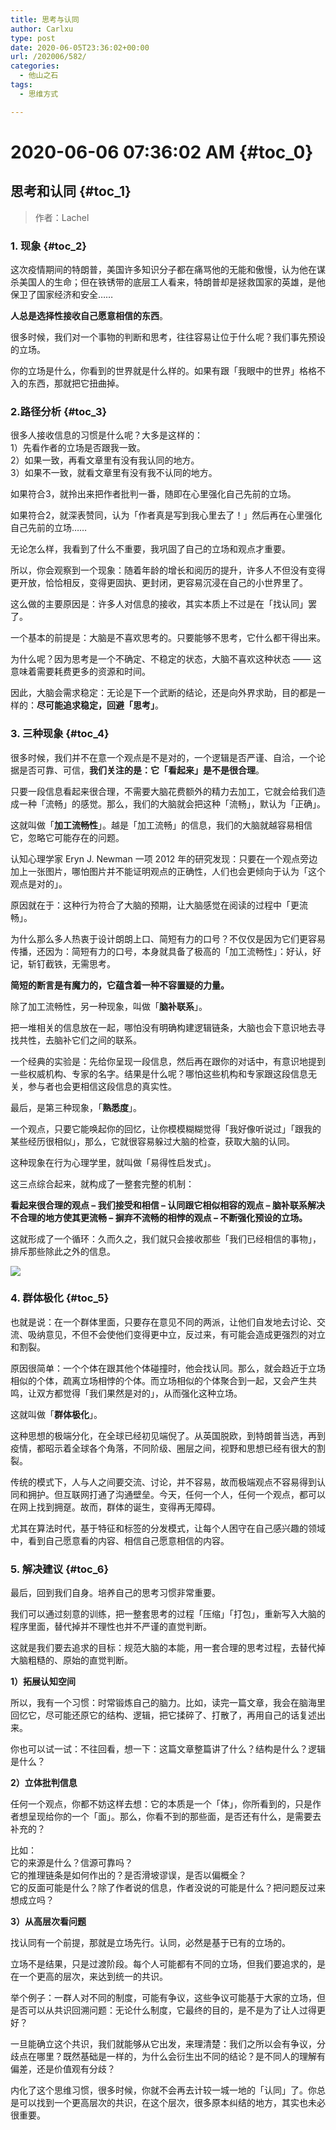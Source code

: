 ```yaml
---
title: 思考与认同
author: Carlxu
type: post
date: 2020-06-05T23:36:02+00:00
url: /202006/582/
categories:
  - 他山之石
tags:
  - 思维方式

---
```

# 2020-06-06 07:36:02 AM {#toc_0}

## 思考和认同 {#toc_1}

> 作者：Lachel

### 1. 现象 {#toc_2}

这次疫情期间的特朗普，美国许多知识分子都在痛骂他的无能和傲慢，认为他在谋杀美国人的生命；但在铁锈带的底层工人看来，特朗普却是拯救国家的英雄，是他保卫了国家经济和安全……

**人总是选择性接收自己愿意相信的东西**。

很多时候，我们对一个事物的判断和思考，往往容易让位于什么呢？我们事先预设的立场。

你的立场是什么，你看到的世界就是什么样的。如果有跟「我眼中的世界」格格不入的东西，那就把它扭曲掉。

<!--more-->

### 2.路径分析 {#toc_3}

很多人接收信息的习惯是什么呢？大多是这样的：  
1）先看作者的立场是否跟我一致。  
2）如果一致，再看文章里有没有我认同的地方。  
3）如果不一致，就看文章里有没有我不认同的地方。

如果符合3，就拎出来把作者批判一番，随即在心里强化自己先前的立场。

如果符合2，就深表赞同，认为「作者真是写到我心里去了！」然后再在心里强化自己先前的立场……

无论怎么样，我看到了什么不重要，我巩固了自己的立场和观点才重要。

所以，你会观察到一个现象：随着年龄的增长和阅历的提升，许多人不但没有变得更开放，恰恰相反，变得更固执、更封闭，更容易沉浸在自己的小世界里了。

这么做的主要原因是：许多人对信息的接收，其实本质上不过是在「找认同」罢了。

一个基本的前提是：大脑是不喜欢思考的。只要能够不思考，它什么都干得出来。

为什么呢？因为思考是一个不确定、不稳定的状态，大脑不喜欢这种状态 —— 这意味着需要耗费更多的资源和时间。

因此，大脑会需求稳定：无论是下一个武断的结论，还是向外界求助，目的都是一样的：**尽可能追求稳定，回避「思考」**。

### 3. 三种现象 {#toc_4}

很多时候，我们并不在意一个观点是不是对的，一个逻辑是否严谨、自洽，一个论据是否可靠、可信，**我们关注的是：它「看起来」是不是很合理**。

只要一段信息看起来很合理，不需要大脑花费额外的精力去加工，它就会给我们造成一种「流畅」的感觉。那么，我们的大脑就会把这种「流畅」，默认为「正确」。

这就叫做「**加工流畅性**」。越是「加工流畅」的信息，我们的大脑就越容易相信它，忽略它可能存在的问题。

认知心理学家 Eryn J. Newman 一项 2012 年的研究发现：只要在一个观点旁边加上一张图片，哪怕图片并不能证明观点的正确性，人们也会更倾向于认为「这个观点是对的」。

原因就在于：这种行为符合了大脑的预期，让大脑感觉在阅读的过程中「更流畅」。

为什么那么多人热衷于设计朗朗上口、简短有力的口号？不仅仅是因为它们更容易传播，还因为：简短有力的口号，本身就具备了极高的「加工流畅性」：好认，好记，斩钉截铁，无需思考。

**简短的断言是有魔力的，它蕴含着一种不容置疑的力量。**

除了加工流畅性，另一种现象，叫做「**脑补联系**」。

把一堆相关的信息放在一起，哪怕没有明确构建逻辑链条，大脑也会下意识地去寻找共性，去脑补它们之间的联系。

一个经典的实验是：先给你呈现一段信息，然后再在跟你的对话中，有意识地提到一些权威机构、专家的名字。结果是什么呢？哪怕这些机构和专家跟这段信息无关，参与者也会更相信这段信息的真实性。

最后，是第三种现象，「**熟悉度**」。

一个观点，只要它能唤起你的回忆，让你模模糊糊觉得「我好像听说过」「跟我的某些经历很相似」，那么，它就很容易躲过大脑的检查，获取大脑的认同。

这种现象在行为心理学里，就叫做「易得性启发式」。

这三点综合起来，就构成了一整套完整的机制：

**看起来很合理的观点 &#8211; 我们接受和相信 &#8211; 认同跟它相似相容的观点 &#8211; 脑补联系解决不合理的地方使其更流畅 &#8211; 摒弃不流畅的相悖的观点 &#8211; 不断强化预设的立场。**

这就形成了一个循环：久而久之，我们就只会接收那些「我们已经相信的事物」，排斥那些除此之外的信息。

![][1] 

### 4. 群体极化 {#toc_5}

也就是说：在一个群体里面，只要存在意见不同的两派，让他们自发地去讨论、交流、吸纳意见，不但不会使他们变得更中立，反过来，有可能会造成更强烈的对立和割裂。

原因很简单：一个个体在跟其他个体碰撞时，他会找认同。那么，就会趋近于立场相似的个体，疏离立场相悖的个体。而立场相似的个体聚合到一起，又会产生共鸣，让双方都觉得「我们果然是对的」，从而强化这种立场。

这就叫做「**群体极化**」。

这种思想的极端分化，在全球已经初见端倪了。从英国脱欧，到特朗普当选，再到疫情，都昭示着全球各个角落，不同阶级、圈层之间，视野和思想已经有很大的割裂。

传统的模式下，人与人之间要交流、讨论，并不容易，故而极端观点不容易得到认同和拥护。但互联网打通了沟通壁垒。今天，任何一个人，任何一个观点，都可以在网上找到拥趸。故而，群体的诞生，变得再无障碍。

尤其在算法时代，基于特征和标签的分发模式，让每个人困守在自己感兴趣的领域中，看到自己愿意看的内容、相信自己愿意相信的内容。

### 5. 解决建议 {#toc_6}

最后，回到我们自身。培养自己的思考习惯非常重要。

我们可以通过刻意的训练，把一整套思考的过程「压缩」「打包」，重新写入大脑的程序里面，替代掉并不理性也并不严谨的直觉判断。

这就是我们要去追求的目标：规范大脑的本能，用一套合理的思考过程，去替代掉大脑粗糙的、原始的直觉判断。

**1）拓展认知空间**

所以，我有一个习惯：时常锻炼自己的脑力。比如，读完一篇文章，我会在脑海里回忆它，尽可能还原它的结构、逻辑，把它揉碎了、打散了，再用自己的话复述出来。

你也可以试一试：不往回看，想一下：这篇文章整篇讲了什么？结构是什么？逻辑是什么？

**2）立体批判信息**

任何一个观点，你都不妨这样去想：它的本质是一个「体」，你所看到的，只是作者想呈现给你的一个「面」。那么，你看不到的那些面，是否还有什么，是需要去补充的？

比如：  
它的来源是什么？信源可靠吗？  
它的推理链条是如何作出的？是否滑坡谬误，是否以偏概全？  
它的反面可能是什么？除了作者说的信息，作者没说的可能是什么？把问题反过来想成立吗？

**3）从高层次看问题**

找认同有一个前提，那就是立场先行。认同，必然是基于已有的立场的。

立场不是结果，只是过渡阶段。每个人可能都有不同的立场，但我们要追求的，是在一个更高的层次，来达到统一的共识。

举个例子：一群人对不同的制度，可能有争议，这些争议可能基于大家的立场，但是否可以从共识回溯问题：无论什么制度，它最终的目的，是不是为了让人过得更好？

一旦能确立这个共识，我们就能够从它出发，来理清楚：我们之所以会有争议，分歧点在哪里？既然基础是一样的，为什么会衍生出不同的结论？是不同人的理解有偏差，还是价值观有分歧？

内化了这个思维习惯，很多时候，你就不会再去计较一城一地的「认同」了。你总是可以找到一个更高层次的共识，在这个层次，很多原本纠结的地方，其实也未必很重要。

 [1]: https://carlxu.cn/wp-content/uploads/2020/06/15915336575639.jpg
